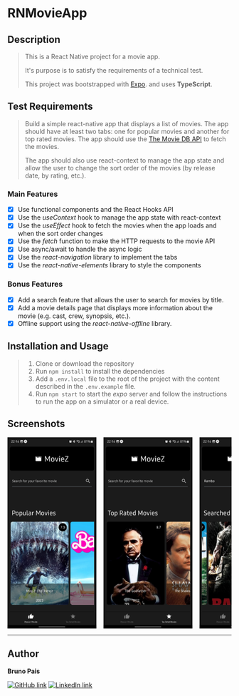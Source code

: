 # RNMovieApp

## Description

> This is a React Native project for a movie app.
>
> It's purpose is to satisfy the requirements of a technical test.
>
> This project was bootstrapped with [Expo](https://expo.io/). and uses **TypeScript**.

## Test Requirements

> Build a simple react-native app that displays a list of movies. The app should have at least two tabs: one for popular movies and another for top rated movies. The app should use the [The Movie DB API](https://developers.themoviedb.org/4/getting-started) to fetch the movies.
>
> The app should also use react-context to manage the app state and allow the user to change the sort order of the movies (by release date, by rating, etc.).

### Main Features

- [x] Use functional components and the React Hooks API
- [x] Use the _useContext_ hook to manage the app state with react-context
- [x] Use the _useEffect_ hook to fetch the movies when the app loads and when the sort order changes
- [x] Use the _fetch_ function to make the HTTP requests to the movie API
- [x] Use async/await to handle the async logic
- [x] Use the _react-navigation_ library to implement the tabs
- [x] Use the _react-native-elements_ library to style the components

### Bonus Features

- [x] Add a search feature that allows the user to search for movies by title.
- [x] Add a movie details page that displays more information about the movie (e.g. cast, crew, synopsis, etc.).
- [x] Offline support using the _react-native-offline_ library.

## Installation and Usage

> 1. Clone or download the repository
> 2. Run `npm install` to install the dependencies
> 3. Add a `.env.local` file to the root of the project with the content described in the `.env.example` file.
> 4. Run `npm start` to start the _expo_ server and follow the instructions to run the app on a simulator or a real device.


## Screenshots

<div style='display: flex; alignItems: center; gap: 16px; overflow: auto'>
  <img src='./assets/PopularScreen.jpg' alt='Popular screen' width='200px' />
  <img src='./assets/TopRatedScreen.jpg' alt='Top Rated screen' width='200px' />
  <img src='./assets/SearchScreen.jpg' alt='Search Screen' width='200px' />
  <img src='./assets/MovieDetail.jpg' alt='Movie Details screen' width='200px' />
</div>

---

## Author

**Bruno Pais**

[![GitHub link](https://img.shields.io/badge/GitHub-black?style=for-the-badge&logo=github)](https://github.com/BrunoMSPais) [![LinkedIn link](https://img.shields.io/badge/LinkedIn-blue?style=for-the-badge&logo=linkedin)](https://www.linkedin.com/in/bruno-pais-webdev/)
